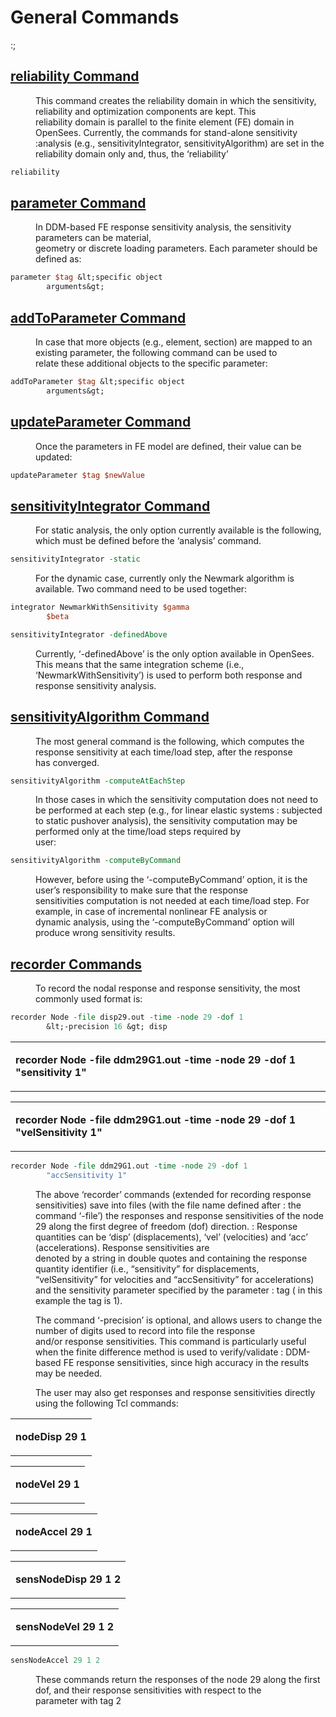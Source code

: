# General Commands

<p>:;<h2><a href="reliability_Command"
title="wikilink">reliability Command</a></h2></p>
<dl>
<dt></dt>
<dd>
This command creates the reliability domain in which the sensitivity,
reliability and optimization components are kept. This
</dd>
<dd>
reliability domain is parallel to the finite element (FE) domain in
OpenSees. Currently, the commands for stand-alone sensitivity :analysis
(e.g., sensitivityIntegrator, sensitivityAlgorithm) are set in the
reliability domain only and, thus, the ‘reliability’
</dd>
</dl>

```tcl
reliability
```
<p><h2><a href="parameter_Command" title="wikilink">parameter
Command</a></h2></p>
<dl>
<dt></dt>
<dd>
In DDM-based FE response sensitivity analysis, the sensitivity
parameters can be material,
</dd>
<dd>
geometry or discrete loading parameters. Each parameter should be
defined as:
</dd>
</dl>

```tcl
parameter $tag &lt;specific object
        arguments&gt;
```
<p><h2><a href="addToParameter_Command"
title="wikilink">addToParameter Command</a></h2></p>
<dl>
<dt></dt>
<dd>
In case that more objects (e.g., element, section) are mapped to an
existing parameter, the following command can be used to
</dd>
<dd>
relate these additional objects to the specific parameter:
</dd>
</dl>

```tcl
addToParameter $tag &lt;specific object
        arguments&gt;
```
<p><h2><a href="updateParameter_Command"
title="wikilink">updateParameter Command</a></h2></p>
<dl>
<dt></dt>
<dd>
Once the parameters in FE model are defined, their value can be updated:
</dd>
</dl>

```tcl
updateParameter $tag $newValue
```
<p><h2><a href="sensitivityIntegrator_Command"
title="wikilink">sensitivityIntegrator Command</a></h2></p>
<dl>
<dt></dt>
<dd>
For static analysis, the only option currently available is the
following, which must be defined before the ‘analysis’ command.
</dd>
</dl>

```tcl
sensitivityIntegrator -static
```
<dl>
<dt></dt>
<dd>
For the dynamic case, currently only the Newmark algorithm is available.
Two command need to be used together:
</dd>
</dl>

```tcl
integrator NewmarkWithSensitivity $gamma
        $beta
```
<dl>
<dt></dt>
<dd>

</dd>
</dl>

```tcl
sensitivityIntegrator -definedAbove
```
<dl>
<dt></dt>
<dd>
Currently, ‘-definedAbove’ is the only option available in OpenSees.
This means that the same integration scheme (i.e.,
</dd>
<dd>
‘NewmarkWithSensitivity’) is used to perform both response and response
sensitivity analysis.
</dd>
</dl>
<p><h2><a href="sensitivityAlgorithm_Command"
title="wikilink">sensitivityAlgorithm Command</a></h2></p>
<dl>
<dt></dt>
<dd>
The most general command is the following, which computes the response
sensitivity at each time/load step, after the response
</dd>
<dd>
has converged.
</dd>
</dl>

```tcl
sensitivityAlgorithm -computeAtEachStep
```
<dl>
<dt></dt>
<dd>
In those cases in which the sensitivity computation does not need to be
performed at each step (e.g., for linear elastic systems : subjected to
static pushover analysis), the sensitivity computation may be performed
only at the time/load steps required by
</dd>
<dd>
user:
</dd>
</dl>

```tcl
sensitivityAlgorithm -computeByCommand
```
<dl>
<dt></dt>
<dd>
However, before using the ‘-computeByCommand’ option, it is the user’s
responsibility to make sure that the response
</dd>
<dd>
sensitivities computation is not needed at each time/load step. For
example, in case of incremental nonlinear FE analysis or
</dd>
<dd>
dynamic analysis, using the ‘-computeByCommand’ option will produce
wrong sensitivity results.
</dd>
</dl>
<p><h2><a href="recorder_Commands" title="wikilink">recorder
Commands</a></h2></p>
<dl>
<dt></dt>
<dd>
To record the nodal response and response sensitivity, the most commonly
used format is:
</dd>
</dl>

```tcl
recorder Node -file disp29.out -time -node 29 -dof 1
        &lt;-precision 16 &gt; disp
```

<table>
<tbody>
<tr class="odd">
<td><p><strong>recorder Node -file ddm29G1.out -time -node 29 -dof 1
"sensitivity 1"</strong></p></td>
</tr>
</tbody>
</table>
<table>
<tbody>
<tr class="odd">
<td><p><strong>recorder Node -file ddm29G1.out -time -node 29 -dof 1
"velSensitivity 1"</strong></p></td>
</tr>
</tbody>
</table>

```tcl
recorder Node -file ddm29G1.out -time -node 29 -dof 1
        "accSensitivity 1"
```
<dl>
<dt></dt>
<dd>
The above ‘recorder’ commands (extended for recording response
sensitivities) save into files (with the file name defined after : the
command ‘-file’) the responses and response sensitivities of the node 29
along the first degree of freedom (dof) direction. : Response quantities
can be ‘disp’ (displacements), ‘vel’ (velocities) and ‘acc’
(accelerations). Response sensitivities are
</dd>
<dd>
denoted by a string in double quotes and containing the response
quantity identifier (i.e., “sensitivity” for displacements,
</dd>
<dd>
“velSensitivity” for velocities and “accSensitivity” for accelerations)
and the sensitivity parameter specified by the parameter : tag ( in this
example the tag is 1).
</dd>
</dl>
<dl>
<dt></dt>
<dd>
The command ‘-precision’ is optional, and allows users to change the
number of digits used to record into file the response
</dd>
<dd>
and/or response sensitivities. This command is particularly useful when
the finite difference method is used to verify/validate : DDM-based FE
response sensitivities, since high accuracy in the results may be
needed.
</dd>
</dl>
<dl>
<dt></dt>
<dd>
The user may also get responses and response sensitivities directly
using the following Tcl commands:
</dd>
</dl>
<table>
<tbody>
<tr class="odd">
<td><p><strong>nodeDisp 29 1</strong></p></td>
</tr>
</tbody>
</table>
<table>
<tbody>
<tr class="odd">
<td><p><strong>nodeVel 29 1</strong></p></td>
</tr>
</tbody>
</table>
<table>
<tbody>
<tr class="odd">
<td><p><strong>nodeAccel 29 1</strong></p></td>
</tr>
</tbody>
</table>
<table>
<tbody>
<tr class="odd">
<td><p><strong>sensNodeDisp 29 1 2</strong></p></td>
</tr>
</tbody>
</table>
<table>
<tbody>
<tr class="odd">
<td><p><strong>sensNodeVel 29 1 2</strong></p></td>
</tr>
</tbody>
</table>

```tcl
sensNodeAccel 29 1 2
```
<dl>
<dt></dt>
<dd>
These commands return the responses of the node 29 along the first dof,
and their response sensitivities with respect to the
</dd>
<dd>
parameter with tag 2
</dd>
</dl>
